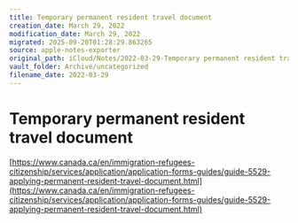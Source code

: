 ```yaml
---
title: Temporary permanent resident travel document
creation_date: March 29, 2022
modification_date: March 29, 2022
migrated: 2025-09-20T01:28:29.863265
source: apple-notes-exporter
original_path: iCloud/Notes/2022-03-29-Temporary permanent resident travel document.md
vault_folder: Archive/uncategorized
filename_date: 2022-03-29
---
```



# Temporary permanent resident travel document
[https://www.canada.ca/en/immigration-refugees-citizenship/services/application/application-forms-guides/guide-5529-applying-permanent-resident-travel-document.html](https://www.canada.ca/en/immigration-refugees-citizenship/services/application/application-forms-guides/guide-5529-applying-permanent-resident-travel-document.html)

